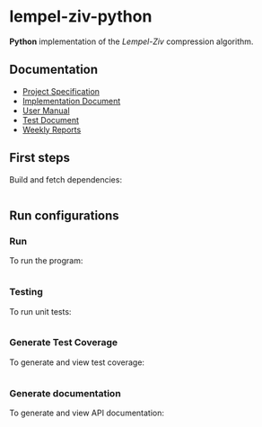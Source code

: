 # lempel-ziv-python

<b>Python</b> implementation of the <i>Lempel-Ziv</i> compression algorithm.

## Documentation

- [Project Specification](./specs/specification.md)
- [Implementation Document](./specs/implementation.md)
- [User Manual](./specs/manual.md)
- [Test Document](./specs/testing.md)
- [Weekly Reports](./specs/weekly)

## First steps

Build and fetch dependencies:

```bash
```

## Run configurations

### Run

To run the program:

```bash
```

### Testing

To run unit tests:

```bash
```

### Generate Test Coverage

To generate and view test coverage:

```bash
```

### Generate documentation

To generate and view API documentation:

```bash
```
